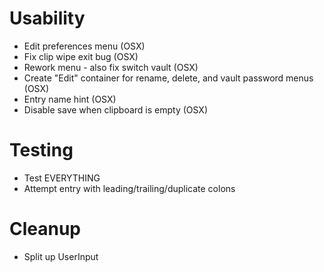 Usability
==
* Edit preferences menu (OSX)
* Fix clip wipe exit bug (OSX)
* Rework menu - also fix switch vault (OSX)
* Create "Edit" container for rename, delete, and vault password menus (OSX)
* Entry name hint (OSX)
* Disable save when clipboard is empty (OSX)

Testing
==
* Test EVERYTHING
* Attempt entry with leading/trailing/duplicate colons

Cleanup
==
* Split up UserInput
